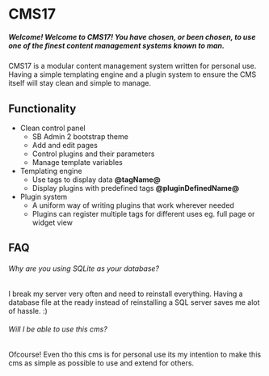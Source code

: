 # CMS17
##### Welcome! Welcome to CMS17! You have chosen, or been chosen, to use one of the finest content management systems known to man.

CMS17 is a modular content management system written for personal use. Having a simple templating engine and a plugin system to ensure the CMS itself will stay clean and simple to manage.

## Functionality
* Clean control panel
  * SB Admin 2 bootstrap theme
  * Add and edit pages
  * Control plugins and their parameters
  * Manage template variables
* Templating engine
  * Use tags to display data **@tagName@**
  * Display plugins with predefined tags **@pluginDefinedName@**
* Plugin system
  * A uniform way of writing plugins that work wherever needed
  * Plugins can register multiple tags for different uses eg. full page or widget view

## FAQ
###### Why are you using SQLite as your database?
  I break my server very often and need to reinstall everything. Having a database file at the ready instead of reinstalling a SQL server saves me alot of hassle. :)
###### Will I be able to use this cms?
  Ofcourse! Even tho this cms is for personal use its my intention to make this cms as simple as possible to use and extend for others.
